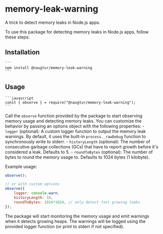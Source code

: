 # memory-leak-warning
A trick to detect memory leaks in Node.js apps.

To use this package for detecting memory leaks in Node.js apps, follow these steps:

## Installation
    ```
    npm install @naugtur/memory-leak-warning
    ```

## Usage
    ```javascript
    const { observe } = require("@naugtur/memory-leak-warning");
    ```

Call the `observe` function provided by the package to start observing memory usage and detecting memory leaks. You can customize the behavior by passing an options object with the following properties:
    - `logger` (optional): A custom logger function to output the memory leak warnings. By default, it uses the built-in `process._rawDebug` function to synchronously write to stderr.
    - `historyLength` (optional): The number of consecutive garbage collections (GCs) that have to report growth before it's considered a leak. Defaults to 5.
    - `roundToBytes` (optional): The number of bytes to round the memory usage to. Defaults to 1024 bytes (1 kilobyte).

Example usage:
```javascript
observe();

// or with custom options
observe({
    logger: console.warn,
    historyLength: 10,
    roundToBytes: 1024*1024, // only detect fast growing leaks
});
```

The package will start monitoring the memory usage and emit warnings when it detects growing heaps. The warnings will be logged using the provided logger function (or print to stderr if not specified).
